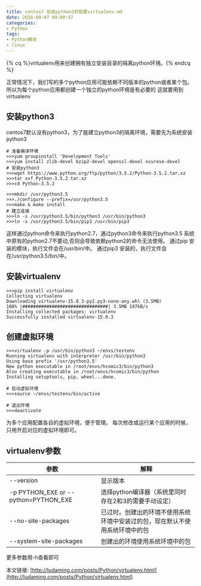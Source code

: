 ```yaml
---
title: centos7 安装python3并配置virtualenv.md
date: 2016-09-07 09:00:57
categories:
- Python
tags:
- Python模块
- linux
---
```

{% cq %}virtualenv用来创建拥有独立安装目录的隔离python环境。{% endcq %}

<!-- more -->
正常情况下，我们写的多个python应用可能依赖不同版本的python或者某个包。
所以为每个python应用都创建一个独立的python环境是有必要的
这就要用到virtualenv


## 安装python3
centos7默认没有python3，为了能建立python3的隔离环境，需要先为系统安装python3
```
# 准备编译环境
>>>yum groupinstall 'Development Tools'
>>>yum install zlib-devel bzip2-devel openssl-devel ncurese-devel
# 安装python3
>>>wget https://www.python.org/ftp/python/3.5.2/Python-3.5.2.tar.xz
>>>tar xvf Python-3.5.2.tar.xz
>>>cd Python-3.5.2

>>>mkdir /usr/python3.5
>>>./configure --prefix=/usr/python3.5
>>>make & make install
# 建立连接
>>>ln -s /usr/python3.5/bin/python3 /usr/bin/python3
>>>ln -s /usr/python3.5/bin/pip3 /usr/bin/pip3
```
这样通过python命令来执行python2.7，通过python3命令来执行python3.5
系统中原有的python2.7不要动,否则会导致依赖python2的命令无法使用。
通过pip 安装的模块，执行文件会在/usr/bin/中。
通过pip3 安装的，执行文件会在/usr/python3.5/bin/中。


## 安装virtualenv
```
>>>pip install virtualenv
Collecting virtualenv
Downloading virtualenv-15.0.3-py2.py3-none-any.whl (3.5MB)
100% |################################| 3.5MB 197kB/s
Installing collected packages: virtualenv
Successfully installed virtualenv-15.0.3
```
## 创建虚拟环境
```
>>>virtualenv -p /usr/bin/python3 ~/envs/testenv
Running virtualenv with interpreter /usr/bin/python3
Using base prefix '/usr/python3.5'
New python executable in /root/envs/hcomic3/bin/python3
Also creating executable in /root/envs/hcomic3/bin/python
Installing setuptools, pip, wheel...done.
```

```
# 启动虚拟环境
>>>source ~/envs/testenv/bin/active

# 退出环境
>>>deactivate
```
为多个应用配置各自的虚拟环境，便于管理。
每次修改或运行某个应用的时候，只用开启对应的虚拟环境即可。


## virtualenv参数
|参数|解释|
|----|----|
|--version|显示版本|
|-p PYTHON_EXE or --python=PYTHON_EXE|选择python编译器（系统里同时存在2和3的需要手动设定）|
|--no-site-packages|已过时。创建出的环境不使用系统环境中安装过的包，现在默认不使用系统环境中的包|
|--system-site-packages|创建出的环境使用系统环境中的包|
更多参数用-h查看即可


本文链接: [http://ludaming.com/posts/Python/virtualenv.html](http://ludaming.com/posts/Python/virtualenv.html)